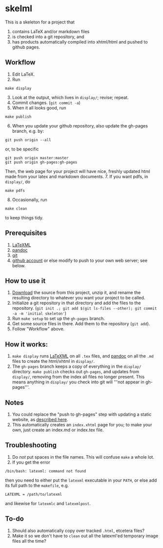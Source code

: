 skelml
======

This is a skeleton for a project that

1. contains LaTeX and/or markdown files
2. is checked into a git repository, and
3. has products automatically compiled into xhtml/html and pushed to github pages.

Workflow
--------
1. Edit LaTeX.
2. Run
```
make display
```
3. Look at the output, which lives in `display/`; revise; repeat.
4. Commit changes. (`git commit -a`)
5. When it all looks good, run
```
make publish
```
6. When you update your github repository, also update the gh-pages branch, e.g. by:
```
git push origin --all
```
or, to be specific
```
git push origin master:master
git push origin gh-pages:gh-pages
```
Then, the web page for your project will have nice, freshly updated html made from your latex and markdown documents.
7. If you want pdfs, in `display/`, do
```
make pdfs
```
8. Occasionally, run
```
make clean
```
to keep things tidy.



Prerequisites
-------------

1. [LaTeXML](http://dlmf.nist.gov/LaTeXML) 
2. [pandoc](https://github.com/jgm/pandoc)
3. [git](http://git-scm.com/)
4. [github account](http://github.com) or else modify to push to your own web server; see below.



How to use it
-------------
1. [Download](https://github.com/petrelharp/skelml/zipball/master) the source from this project, unzip it, and rename the resulting directory to whatever you want your project to be called.
2. Initialize a git repository in that directory and add the files to the repository. (`git init .; git add $(git ls-files --other); git commit -a -m 'initial skeleton'`)
3. Run `make setup` to set up the `gh-pages` branch.
4. Get some source files in there.  Add them to the repository (`git add`).
5. Follow "Workflow" above.


How it works:
-------------
1. `make display` runs [LaTeXML](http://dlmf.nist.gov/LaTeXML) on all `.tex` files, and [pandoc](http://johnmacfarlane.net/pandoc/) on all the `.md` files to create the html/xhtml in `display/`.
2. The `gh-pages` branch keeps a copy of everything in the `display/` directory. `make publish` checks out `gh-pages`, and updates from `display/`, removing from the index all files no longer present.  This means anything in `display/` you check into git will '''not appear in gh-pages'''.


Notes
-----
1. You could replace the "push to gh-pages" step with updating a static website, as [described here](http://nicolasgallagher.com/simple-git-deployment-strategy-for-static-sites/).
2. This automatically creates an `index.xhtml` page for you; to make your own, just create an index.md or index.tex file.

Troubleshooting
---------
1. Do *not* put spaces in the file names.  This will confuse `make` a whole lot.
2. If you get the error
```
/bin/bash: latexml: command not found
```
then you need to either put the `latexml` executable in your `PATH`, or else add its full path to the `makefile`, e.g.
```
LATEXML = /path/to/latexml
```
and likewise for `latexmlc` and `latexmlpost`.

To-do
-----
1. Should also automatically copy over tracked `.html`, etcetera files?
2. Make it so we don't have to `clean` out all the latexml'ed temporary image files all the time?
